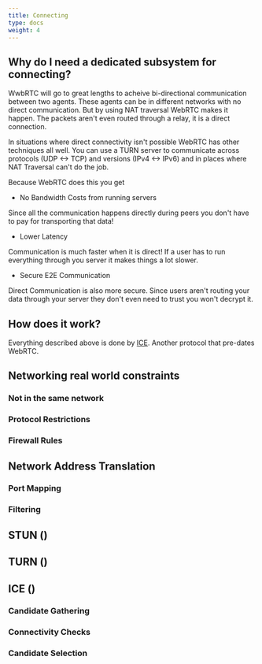 ```yaml
---
title: Connecting
type: docs
weight: 4
---
```


## Why do I need a dedicated subsystem for connecting?

WwbRTC will go to great lengths to acheive bi-directional communication between two agents. These agents can be in different networks with no direct communication. But by using NAT traversal WebRTC makes it happen. The packets aren't even routed through a relay, it is a direct connection.

In situations where direct connectivity isn't possible WebRTC has other techniques all well. You can use a TURN server to communicate across protocols (UDP <-> TCP) and versions (IPv4 <-> IPv6) and in places where NAT Traversal can't do the job.

Because WebRTC does this you get

* No Bandwidth Costs from running servers

Since all the communication happens directly during peers you don't have to pay for transporting that data!

* Lower Latency

Communication is much faster when it is direct! If a user has to run everything through you server it makes things a lot slower.

* Secure E2E Communication

Direct Communication is also more secure. Since users aren't routing your data through your server they don't even need to trust you won't decrypt it.


## How does it work?

Everything described above is done by [ICE](https://tools.ietf.org/html/rfc8445). Another protocol that pre-dates WebRTC.


## Networking real world constraints
### Not in the same network
### Protocol Restrictions
### Firewall Rules

## Network Address Translation

### Port Mapping
### Filtering

## STUN ()
## TURN ()

## ICE ()
### Candidate Gathering
### Connectivity Checks
### Candidate Selection


